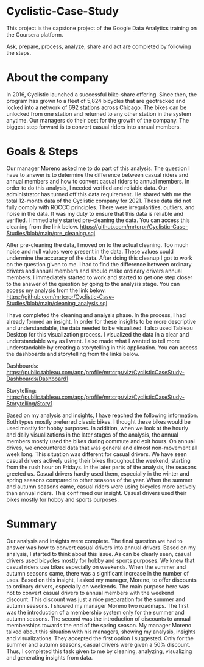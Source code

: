 # Cyclistic-Case-Study

This project is the capstone project of the Google Data Analytics training on the Coursera platform.

Ask, prepare, process, analyze, share and act are completed by following the steps.

# About the company

In 2016, Cyclistic launched a successful bike-share offering. Since then, the program has grown to a fleet of 5,824 bicycles that are geotracked and locked into a network of 692 stations across Chicago. The bikes can be unlocked from one station and returned to any other station in the system anytime. Our managers do their best for the growth of the company. The biggest step forward is to convert casual riders into annual members.

# Goals & Steps

Our manager Moreno asked me to do part of this analysis. The question I have to answer is to determine the difference between casual riders and annual members and how to convert casual riders to annual members. In order to do this analysis, I needed verified and reliable data. Our administrator has turned off this data requirement. He shared with me the total 12-month data of the Cyclistic company for 2021. These data did not fully comply with ROCCC principles. There were irregularities, outliers, and noise in the data. It was my duty to ensure that this data is reliable and verified. I immediately started pre-cleaning the data. You can access this cleaning from the link below. 
https://github.com/mrtcrpr/Cyclistic-Case-Studies/blob/main/pre_cleaning.sql

After pre-cleaning the data, I moved on to the actual cleaning. Too much noise and null values were present in the data. These values could undermine the accuracy of the data. After doing this cleanup I got to work on the question given to me. I had to find the difference between ordinary drivers and annual members and should make ordinary drivers annual members. I immediately started to work and started to get one step closer to the answer of the question by going to the analysis stage. You can access my analysis from the link below. 
https://github.com/mrtcrpr/Cyclistic-Case-Studies/blob/main/cleaning_analysis.sql

I have completed the cleaning and analysis phase. In the process, I had already formed an insight. In order for these insights to be more descriptive and understandable, the data needed to be visualized. I also used Tableau Desktop for this visualization process. I visualized the data in a clear and understandable way as I went. I also made what I wanted to tell more understandable by creating a storytelling in this application. You can access the dashboards and storytelling from the links below. 

Dashboards: https://public.tableau.com/app/profile/mrtcrpr/viz/CyclisticCaseStudy-Dashboards/Dashboard1 

Storytelling: https://public.tableau.com/app/profile/mrtcrpr/viz/CyclisticCaseStudy-Storytelling/Story1

Based on my analysis and insights, I have reached the following information. Both types mostly preferred classic bikes. I thought these bikes would be used mostly for hobby purposes. In addition, when we look at the hourly and daily visualizations in the later stages of the analysis, the annual members mostly used the bikes during commute and exit hours. On annual drives, we encountered data that was general and almost non-movement all week long. This situation was different for casual drivers. We have seen casual drivers actively using their bikes throughout the weekend, starting from the rush hour on Fridays. In the later parts of the analysis, the seasons greeted us. Casual drivers hardly used them, especially in the winter and spring seasons compared to other seasons of the year. When the summer and autumn seasons came, casual riders were using bicycles more actively than annual riders. This confirmed our insight. Casual drivers used their bikes mostly for hobby and sports purposes.

# Summary

Our analysis and insights were complete. The final question we had to answer was how to convert casual drivers into annual drivers. Based on my analysis, I started to think about this issue. As can be clearly seen, casual drivers used bicycles mostly for hobby and sports purposes. We knew that casual riders use bikes especially on weekends. When the summer and autumn seasons came, there was a significant increase in the number of uses. Based on this insight, I asked my manager, Moreno, to offer discounts to ordinary drivers, especially on weekends. The main purpose here was not to convert casual drivers to annual members with the weekend discount. This discount was just a nice preparation for the summer and autumn seasons. I showed my manager Moreno two roadmaps. The first was the introduction of a membership system only for the summer and autumn seasons. The second was the introduction of discounts to annual memberships towards the end of the spring season. My manager Moreno talked about this situation with his managers, showing my analysis, insights and visualizations. They accepted the first option I suggested. Only for the summer and autumn seasons, casual drivers were given a 50% discount. Thus, I completed this task given to me by cleaning, analyzing, visualizing and generating insights from data.
